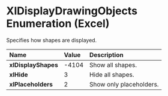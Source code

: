
# XlDisplayDrawingObjects Enumeration (Excel)

Specifies how shapes are displayed.



|**Name**|**Value**|**Description**|
|:-----|:-----|:-----|
|**xlDisplayShapes**|-4104|Show all shapes.|
|**xlHide**|3|Hide all shapes.|
|**xlPlaceholders**|2|Show only placeholders.|
